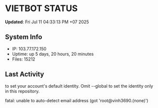 # VIETBOT STATUS
**Updated**: Fri Jul 11 04:33:13 PM +07 2025

## System Info
- IP: 103.77.172.150
- Uptime: up 5 days, 20 hours, 20 minutes
- Files: 15212

## Last Activity

to set your account's default identity.
Omit --global to set the identity only in this repository.

fatal: unable to auto-detect email address (got 'root@vinh3690.(none)')
